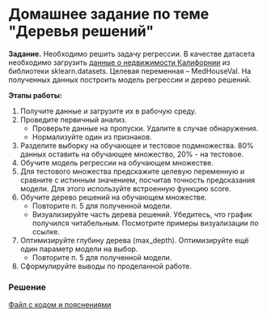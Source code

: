 # Домашнее задание по теме "Деревья решений"

__Задание.__ Необходимо решить задачу регрессии. В качестве датасета необходимо загрузить [данные о недвижимости Калифорнии](https://scikit-learn.org/stable/modules/generated/sklearn.datasets.fetch_california_housing.html) из библиотеки sklearn.datasets. Целевая переменная – MedHouseVal. На полученных данных построить модель регрессии и дерево решений.

__Этапы работы:__
1. Получите данные и загрузите их в рабочую среду.
2. Проведите первичный анализ.
   - Проверьте данные на пропуски. Удалите в случае обнаружения.
   - Нормализуйте один из признаков.
3. Разделите выборку на обучающее и тестовое подмножества. 80% данных оставить на обучающее множество, 20% - на тестовое.
4. Обучите модель регрессии на обучающем множестве.
5. Для тестового множества предскажите целевую переменную и сравните с истинным значением, посчитав точность предсказания модели. Для этого используйте встроенную функцию score.
6. Обучите дерево решений на обучающем множестве.
   - Повторите п. 5 для полученной модели.
   - Визуализируйте часть дерева решений. Убедитесь, что график получился читабельным. Посмотрите примеры визуализации по ссылке.
7. Оптимизируйте глубину дерева (max_depth). Оптимизируйте ещё один параметр модели на выбор.
   - Повторите п. 5 для полученной модели.
8. Сформулируйте выводы по проделанной работе.

### Решение
[Файл с кодом и пояснениями](/Projects/03_Working_with_features_and_building_models/06_Decision_trees/Solution.ipynb)
